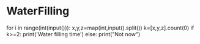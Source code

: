# WaterFilling
for i in range(int(input())):
    x,y,z=map(int,input().split())
    k=[x,y,z].count(0)
    if k>=2: print('Water filling time')
    else: print("Not now")
    
